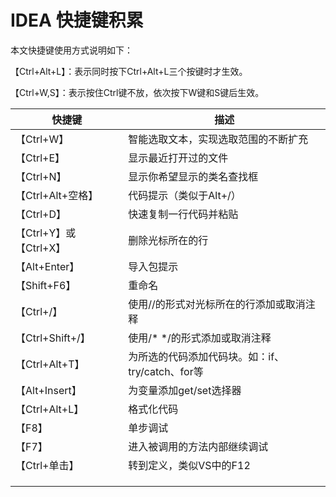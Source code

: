 # IDEA 快捷键积累

本文快捷键使用方式说明如下：

【Ctrl+Alt+L】：表示同时按下Ctrl+Alt+L三个按键时才生效。

【Ctrl+W,S】：表示按住Ctrl键不放，依次按下W键和S键后生效。

| 快捷键                 | 描述                                             |
| ---------------------- | ------------------------------------------------ |
| 【Ctrl+W】             | 智能选取文本，实现选取范围的不断扩充             |
| 【Ctrl+E】             | 显示最近打开过的文件                             |
| 【Ctrl+N】             | 显示你希望显示的类名查找框                       |
| 【Ctrl+Alt+空格】      | 代码提示（类似于Alt+/）                          |
| 【Ctrl+D】             | 快速复制一行代码并粘贴                           |
| 【Ctrl+Y】或【Ctrl+X】 | 删除光标所在的行                                 |
| 【Alt+Enter】          | 导入包提示                                       |
| 【Shift+F6】           | 重命名                                           |
| 【Ctrl+/】             | 使用//的形式对光标所在的行添加或取消注释         |
| 【Ctrl+Shift+/】       | 使用/* */的形式添加或取消注释                    |
| 【Ctrl+Alt+T】         | 为所选的代码添加代码块。如：if、try/catch、for等 |
| 【Alt+Insert】         | 为变量添加get/set选择器                          |
| 【Ctrl+Alt+L】         | 格式化代码                                       |
| 【F8】                 | 单步调试                                         |
| 【F7】                 | 进入被调用的方法内部继续调试                     |
| 【Ctrl+单击】          | 转到定义，类似VS中的F12                          |
|                        |                                                  |
|                        |                                                  |
|                        |                                                  |

